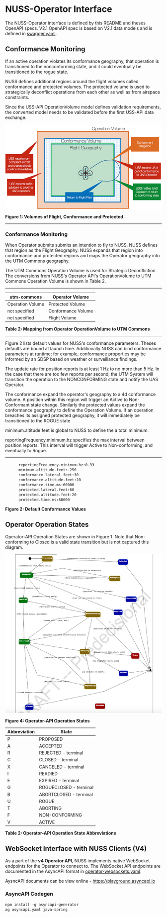 # NUSS-Operator Interface

The NUSS-Operator interface is defined by this README and theses OpenAPI specs. V2.1 OpenAPI spec is based on V2.1 data models and is defined in [swagger.yaml](swagger.yaml  "v2.1").  


## Conformance Monitoring
If an active operation violates its conformance geography, that operation is transitioned to the nonconforming state, and it could eventually be transitioned to
the rogue state.

NUSS defines additional regions around the flight volumes called conformance and protected volumes. The protected volume is used to strategically deconflict operations from each other as well as from airspace constraints.

Since the USS-API OperationVolume model defines validation requirements, the converted model needs to be validated before the first USS-API data exchange.

![alt text](images/conformance-regions.png  "geometries")

**Figure 1: Volumes of Flight, Conformance and Protected**

---


### Conformance Monitoring

When Operator submits submits an intention to fly to NUSS, NUSS defines that region as the Flight Geography.  NUSS expands that region into conformance and protected regions and maps the Operator geography into the UTM Commons geography.

The UTM Commons Operation Volume is used for Strategic Deconfliction.  The conversions from NUSS's Operator API's OperationVolume to UTM Commons Operation Volume is shown in Table 2.

---
utm-commons | Operator Volume
------------ | -------------
Operation Volume   | Protected Volume
not specified   | Conformance Volume
not specified   | Flight Volume

**Table 2: Mapping from Operator OperationVolume to UTM Commons**

---

Figure 2 lists default values for NUSS's conformance parameters. Theses defaults are bound at launch time. Additionally NUSS can bind conformance parameters at runtime; for example, conformance properties may be informed by an SDSP based on weather or surveillance findings.

The update rate for position reports is at least 1 Hz to no more than 5 Hz. In the case that there are too few reports per second, the UTM System will transition the operation to the NONCONFORMING state and notify the UAS Operator.

The conformance expand the operator's geography to a 4d conformance volume.  A position within this region will trigger an Active to Non-Conformant state change. Similarly the protected values expand the conformance geography to define the Operation Volume. If an operation breaches its assigned protected geography, it will immediately be transitioned to the ROGUE state.

minimum.altitude.feet is global to NUSS to define the a total minimum.

reportingFrequency.minimum.hz specifies the max interval between position reports. This interval will trigger Active to Non-conforming, and eventually to Rogue.

---


          reportingFrequency.minimum.hz:0.33
          minimum.altitude.feet:-250
          conformance.lateral.feet:30
          conformance.altitude.feet:20
          conformance.time.ms:60000
          protected.lateral.feet:60
          protected.altitude.feet:20
          protected.time.ms:60000

**Figure 2: Default Conformance Values**


## Operator Operation States

Operator-API Operation States are shown in Figure 1.  Note that Non-conforming to Closed is a valid state transition but is not captured this diagram.


![alt text](images/state-v2-1.png "TCL4 FSM")

**Figure 4: Operator-API Operation States**


Abbreviation | State
------------ | -------------
 P  | PROPOSED
 A  |  ACCEPTED
 R  | REJECTED - terminal
 C   | CLOSED  - terminal
 X   | CANCELED  - terminal
 I   | READIED
 E   | EXPIRED  - terminal
 G   | ROGUECLOSED  - terminal
 B   | ABORTCLOSED - terminal
 U  | ROGUE
 T  | ABORTING
 F  | NON-CONFORMING
 V  | ACTIVE

 **Table 2: Operator-API Operation State Abbreviations**


## WebSocket Interface with NUSS Clients (V4)

As a part of the **v4 Operator API**, NUSS implements native WebSocket endpoints for the Operator to connect to.
The WebSocket API endpoints are documented in the AsyncAPI format in [operator-websockets.yaml](operator-websockets.yaml).

AysncAPI documents can be view online - https://playground.asyncapi.io

### AsyncAPI Codegen

```
npm install -g asyncapi-generator 
ag asyncapi.yaml java-spring
```